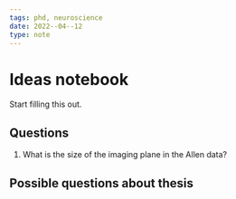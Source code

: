 ```yaml
---
tags: phd, neuroscience
date: 2022--04--12
type: note
---
```


# Ideas notebook

Start filling this out.

## Questions

1. What is the size of the imaging plane in the Allen data?

## Possible questions about thesis